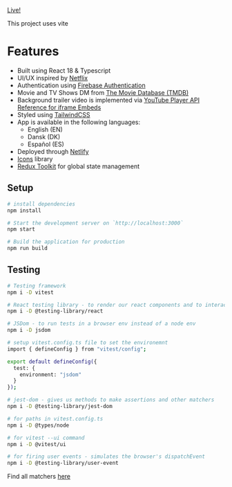 [Live!](https://flixwatcher.netlify.app/)


This project uses vite
  
  # Features
  - Built using React 18 & Typescript
  - UI/UX inspired by [Netflix](https://www.netflix.com/)
  - Authentication using [Firebase Authentication](https://firebase.google.com/docs/auth)
  - Movie and TV Shows DM from [The Movie Database (TMDB)](https://www.themoviedb.org/)
  - Background trailer video is implemented via [YouTube Player API Reference for iframe Embeds](https://developers.google.com/youtube/iframe_api_reference)
  - Styled using [TailwindCSS](https://tailwindcss.com/)
  - App is available in the following languages:
    - English (EN)
    - Dansk (DK)
    - Español (ES)
  - Deployed through [Netlify](https://app.netlify.com/)
  - [Icons](https://react-icons.github.io/react-icons/) library
  - [Redux Toolkit](https://redux-toolkit.js.org/) for global state management

## Setup

```bash
# install dependencies
npm install

# Start the development server on `http://localhost:3000`
npm start

# Build the application for production
npm run build
```

## Testing
```bash
# Testing framework
npm i -D vitest

# React testing library - to render our react components and to interact with them
npm i -D @testing-library/react

# JSDom - to run tests in a browser env instead of a node env
npm i -D jsdom

# setup vitest.config.ts file to set the environemnt
import { defineConfig } from "vitest/config";

export default defineConfig({
  test: {
    environment: "jsdom"
  }
});

# jest-dom - gives us methods to make assertions and other matchers
npm i -D @testing-library/jest-dom

# for paths in vitest.config.ts
npm i -D @types/node

# for vitest --ui command
npm i -D @vitest/ui

# for firing user events - simulates the browser's dispatchEvent
npm i -D @testing-library/user-event
```

Find all matchers [here](https://github.com/testing-library/jest-dom)